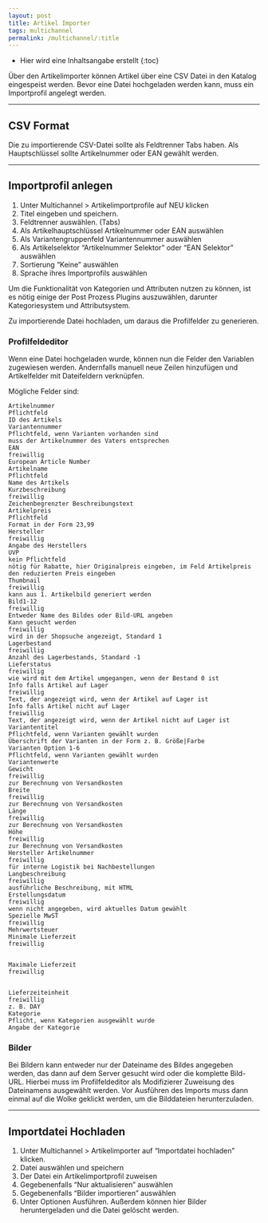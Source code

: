 ```yaml
---
layout: post
title: Artikel Importer
tags: multichannel
permalink: /multichannel/:title
---
```



+ Hier wird eine Inhaltsangabe erstellt
{:toc}


Über den Artikelimporter können Artikel über eine CSV Datei in den Katalog eingespeist werden. Bevor eine Datei hochgeladen werden kann, muss ein Importprofil angelegt werden.


-----
## CSV Format


Die zu importierende CSV-Datei sollte als Feldtrenner Tabs haben. Als Hauptschlüssel sollte Artikelnummer oder EAN gewählt werden.


-----


## Importprofil anlegen


1. Unter Multichannel > Artikelimportprofile auf NEU klicken
2. Titel eingeben und speichern.
3. Feldtrenner auswählen. (Tabs)
4. Als Artikelhauptschlüssel Artikelnummer oder EAN auswählen
5. Als Variantengruppenfeld Variantennummer auswählen
6. Als Artikelselektor “Artikelnummer Selektor” oder “EAN Selektor” auswählen
7. Sortierung “Keine” auswählen
8. Sprache ihres Importprofils auswählen


Um die Funktionalität von Kategorien und Attributen nutzen zu können, ist es nötig einige der Post Prozess Plugins auszuwählen, darunter Kategoriesystem und Attributsystem. 


Zu importierende Datei hochladen, um daraus die Profilfelder zu generieren. 


### Profilfeldeditor


Wenn eine Datei hochgeladen wurde, können nun die Felder den Variablen zugewiesen werden. Andernfalls manuell neue Zeilen hinzufügen und Artikelfelder mit Dateifeldern verknüpfen.


Mögliche Felder sind:






	

	

	Artikelnummer
	Pflichtfeld
	ID des Artikels
	Variantennummer
	Pflichtfeld, wenn Varianten vorhanden sind
	muss der Artikelnummer des Vaters entsprechen
	EAN
	freiwillig
	European Article Number
	Artikelname
	Pflichtfeld
	Name des Artikels
	Kurzbeschreibung
	freiwillig
	Zeichenbegrenzter Beschreibungstext
	Artikelpreis
	Pflichtfeld
	Format in der Form 23,99
	Hersteller
	freiwillig
	Angabe des Herstellers
	UVP
	kein Pflichtfeld
	nötig für Rabatte, hier Originalpreis eingeben, im Feld Artikelpreis den reduzierten Preis eingeben
	Thumbnail
	freiwillig
	kann aus 1. Artikelbild generiert werden
	Bild1-12
	freiwillig
	Entweder Name des Bildes oder Bild-URL angeben
	Kann gesucht werden
	freiwillig
	wird in der Shopsuche angezeigt, Standard 1
	Lagerbestand
	freiwillig
	Anzahl des Lagerbestands, Standard -1
	Lieferstatus
	freiwillig
	wie wird mit dem Artikel umgegangen, wenn der Bestand 0 ist
	Info falls Artikel auf Lager
	freiwillig
	Text, der angezeigt wird, wenn der Artikel auf Lager ist
	Info falls Artikel nicht auf Lager
	freiwillig
	Text, der angezeigt wird, wenn der Artikel nicht auf Lager ist
	Variantentitel
	Pflichtfeld, wenn Varianten gewählt wurden
	Überschrift der Varianten in der Form z. B. Größe|Farbe
	Varianten Option 1-6
	Pflichtfeld, wenn Varianten gewählt wurden
	Variantenwerte
	Gewicht
	freiwillig
	zur Berechnung von Versandkosten
	Breite
	freiwillig
	zur Berechnung von Versandkosten
	Länge
	freiwillig
	zur Berechnung von Versandkosten
	Höhe
	freiwillig
	zur Berechnung von Versandkosten
	Hersteller Artikelnummer
	freiwillig
	für interne Logistik bei Nachbestellungen
	Langbeschreibung
	freiwillig
	ausführliche Beschreibung, mit HTML
	Erstellungsdatum
	freiwillig
	wenn nicht angegeben, wird aktuelles Datum gewählt
	Spezielle MwST
	freiwillig
	Mehrwertsteuer
	Minimale Lieferzeit
	freiwillig
	

	Maximale Lieferzeit
	freiwillig
	

	Lieferzeiteinheit
	freiwillig
	z. B. DAY
	Kategorie
	Pflicht, wenn Kategorien ausgewählt wurde
	Angabe der Kategorie
	



### Bilder


Bei Bildern kann entweder nur der Dateiname des Bildes angegeben werden, das dann auf dem Server gesucht wird oder die komplette Bild-URL. Hierbei muss im Profilfeldeditor als Modifizierer Zuweisung des Dateinamens ausgewählt werden. Vor Ausführen des Imports muss dann einmal auf die Wolke geklickt werden, um die Bilddateien herunterzuladen.


-----




## Importdatei Hochladen


1. Unter Multichannel > Artikelimporter auf “Importdatei hochladen” klicken.
2. Datei auswählen und speichern
3. Der Datei ein Artikelimportprofil zuweisen
4. Gegebenenfalls “Nur aktualisieren” auswählen
5. Gegebenenfalls “Bilder importieren” auswählen
6. Unter Optionen Ausführen. Außerdem können hier Bilder heruntergeladen und die Datei gelöscht werden.
